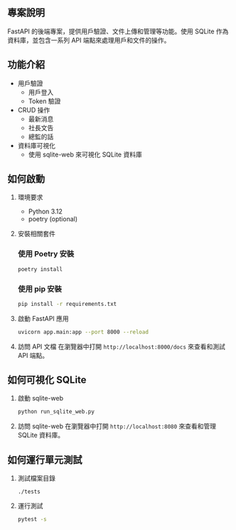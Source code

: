 ## 專案說明
 FastAPI 的後端專案，提供用戶驗證、文件上傳和管理等功能。使用 SQLite 作為資料庫，並包含一系列 API 端點來處理用戶和文件的操作。

## 功能介紹
- 用戶驗證
  - 用戶登入
  - Token 驗證
- CRUD 操作
  - 最新消息
  - 社長文告
  - 總監的話
- 資料庫可視化
  - 使用 sqlite-web 來可視化 SQLite 資料庫

## 如何啟動
1. 環境要求
    - Python 3.12
    - poetry (optional)
2. 安裝相關套件
    ### 使用 Poetry 安裝
    ```bash
    poetry install
    ```

    ### 使用 pip 安裝
    ```bash
    pip install -r requirements.txt
    ```

3. 啟動 FastAPI 應用
    ```bash
    uvicorn app.main:app --port 8000 --reload
    ```

4. 訪問 API 文檔
    在瀏覽器中打開 `http://localhost:8000/docs` 來查看和測試 API 端點。

## 如何可視化 SQLite
1. 啟動 sqlite-web
    ```bash
    python run_sqlite_web.py
    ```

2. 訪問 sqlite-web
    在瀏覽器中打開 `http://localhost:8080` 來查看和管理 SQLite 資料庫。

## 如何運行單元測試
1. 測試檔案目錄
    ```
    ./tests
    ```

2. 運行測試
    ```bash
    pytest -s
    ```
